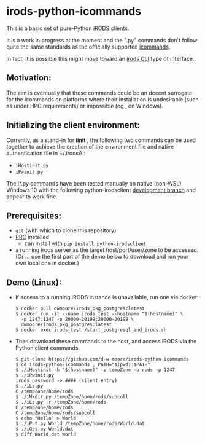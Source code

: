 # irods-python-icommands

This is a basic set of pure-Python [iRODS](http://github.com/irods/irods) clients.  

It is a work in progress at the moment and  the ".py" commands
don't follow quite the same standards as the officially supported
[icommands](http://github.com/irods/irods_client_icommands).

In fact, it is possible this might move toward an [irods CLI](https://github.com/irods/irods_client_cli)
type of interface.

## Motivation:

The aim is eventually that these commands could be an decent surrogate for the icommands on platforms
where their installation is undesirable (such as under HPC requirements) or impossible (eg., on Windows).

## Initializing the client environment:

Currently, as a stand-in for **iinit** , the following two commands can be used  together to achieve 
the creation of the environment file and native authentication file in ~/.irodsA :

   * `iHostinit.py`
   * `iPwinit.py`

The i\*.py commands have been tested manually on native (non-WSL) Windows 10 with the following 
python-irodsclient [development branch](https://github.com/d-w-moore/python-irodsclient/commits/windows_uid)
and appear to work fine.

## Prerequisites:

   * `git` (with which to clone this repository)
   * [PRC](http://github.com/irods/python-irodsclient) installed
      - can install with `pip install python-irodsclient`
   * a running irods server as the target host/port/user/zone to be accessed.
     (Or ... use the first part of the demo below to download and run your own local one in docker.)
     
## Demo (Linux):

   * If access to a running iRODS instance is unavailable, run one via docker:
     ```
     $ docker pull dwmoore/irods_pkg_postgres:latest
     $ docker run -it --name irods_test --hostname "$(hostname)" \
       -p 1247:1247 -p 20000-20199:20000-20199 \
       dwmoore/irods_pkg_postgres:latest
     $ docker exec irods_test /start_postgresql_and_irods.sh
     ```
   * Then download these commands to the host, and access iRODS via the Python client commands.
     ```
     $ git clone https://github.com/d-w-moore/irods-python-icommands
     $ cd irods-python-icommands ; PATH="$(pwd):$PATH"
     $ ./iHostinit -h "$(hostname)" -z tempZone -u rods -p 1247 
     $ ./iPwinit.py
     irods password -> #### (silent entry)
     $ ./iLs.py
     C /tempZone/home/rods
     $ ./iMkdir.py /tempZone/home/rods/subcoll
     $ ./iLs.py -r /tempZone/home/rods
     C /tempZone/home/rods
     C /tempZone/home/rods/subcoll
     $ echo "Hello" > World
     $ ./iPut.py World /tempZone/home/rods/World.dat
     $ ./iGet.py World.dat
     $ diff World.dat World
     ```
